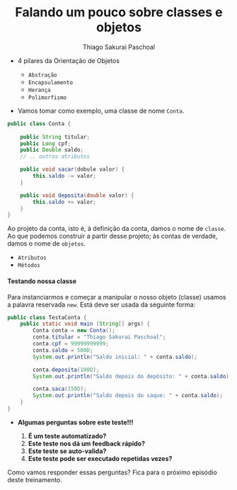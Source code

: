 <h1 align="center">Falando um pouco sobre classes e objetos</h1>
<p align="center">Thiago Sakurai Paschoal</p>

- 4 pilares da Orientação de Objetos

    - `Abstração`
    - `Encapsulamento`
    - `Herança`
    - `Polimorfismo`

- Vamos tomar como exemplo, uma classe de nome `Conta`.

```java
public class Conta {
    
    public String titular;
    public Long cpf;
    public Double saldo;
    // .. outros atributos

    public void sacar(dobule valor) {
        this.saldo -= valor;
    }

    public void deposita(double valor) {
        this.saldo += valor;
    }
}
```

Ao projeto da conta, isto é, à definição da conta, damos o nome de `classe`. Ao que podemos construir a partir desse projeto; às contas de verdade, damos o nome de `objetos`.

- `Atributos`
- `Métodos`

#### Testando nossa classe

Para instanciarmos e começar a manipular o nosso objeto (classe) usamos a palavra reservada `new`. Está deve ser usada da seguinte forma:

```java
public class TestaConta {
    public static void main (String[] args) {
        Conta conta = new Conta();
        conta.titular = "Thiago Sakurai Paschoal";
        conta.cpf = 99999999999;
        conta.saldo = 500D;
        System.out.println("Saldo inicial: " + conta.saldo);

        conta.deposita(100D);
        System.out.println("Saldo depois do depósito: " + conta.saldo);

        conta.saca(150D);
        System.out.println("Saldo depois do saque: " + conta.saldo);
    }
}
```

- **Algumas perguntas sobre este teste!!!**

    1. **É um teste automatizado?**
    2. **Este teste nos dá um feedback rápido?**
    3. **Este teste se auto-valida?**
    4. **Este teste pode ser executado repetidas vezes?**

Como vamos responder essas perguntas? Fica para o próximo episódio deste treinamento.
